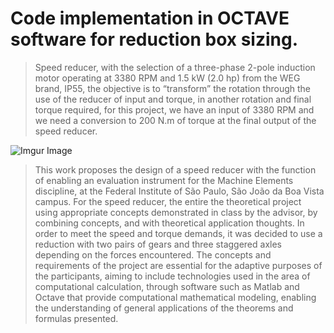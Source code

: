 # Code implementation in OCTAVE software for reduction box sizing.

> Speed ​​reducer, with the selection of a three-phase 2-pole induction motor operating at 3380 RPM and 1.5 kW (2.0 hp) from the WEG brand, IP55, the objective is to “transform” the rotation through the use of the reducer of input and torque, in another rotation and final torque required, for this project, we have an input of 3380 RPM and we need a conversion to 200 N.m of torque at the final output of the speed reducer.

![Imgur Image](https://i.imgur.com/PhE10h5.jpg)

> This work proposes the design of a speed reducer with the function of enabling an evaluation instrument for the Machine Elements discipline, at the Federal Institute of São Paulo, São João da Boa Vista campus. For the speed reducer, the entire the theoretical project using appropriate concepts demonstrated in class by the advisor, by combining concepts, and with theoretical application thoughts. In order to meet the speed and torque demands, it was decided to use a reduction with two pairs of gears and three staggered axles depending on the forces encountered. The concepts and requirements of the project are essential for the adaptive purposes of the participants, aiming to include technologies used in the area of ​​computational calculation, through software such as Matlab and Octave that provide computational mathematical modeling, enabling the understanding of general applications of the theorems and formulas presented.
